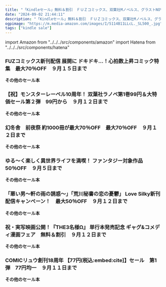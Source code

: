 ```yaml
---
title: "「Kindleセール」無料＆割引　ＦＵＺコミックス、双葉社Mノベルス、グラストNOVELS、白泉社レディース・コミックス、CoMax、COMICリュウ"
date: "2024-09-02 21:44:11"
description: "「Kindleセール」無料＆割引　ＦＵＺコミックス、双葉社Mノベルス、グラストNOVELS、白泉社レディース・コミックス、CoMax、COMICリュウ"
ogpimage: "https://m.media-amazon.com/images/I/5114B11LLcL._SL500_.jpg"
tags: ["kindle sale"]
---
```

import Amazon from "../../../src/components/amazon"
import Hatena from "../../../src/components/hatena"





### FUZコミックス新刊配信 展開に ドキドキ…！心拍数上昇コミック特集　最大70％OFF　９月１５日まで


<Amazon asin="B0CT8LB7BN" />



<Amazon asin="B0CLRJNM7Z" />



<Amazon asin="B0CGJ3HTN7" />


**その他のセール本**

<Hatena src="https://kyukyunyorituryo.github.io/kindle_sale/20240915s44039/" title=""/>

### 【祝】モンスターレーベル10周年！ 双葉社ラノベ第1巻99円＆大特価セール第２弾　99円から　９月１２日まで


<Amazon asin="B0B1DH4XTL" />



<Amazon asin="B088WLJMZZ" />



<Amazon asin="B097T484DJ" />


**その他のセール本**

<Hatena src="https://kyukyunyorituryo.github.io/kindle_sale/20240912s43954/" title=""/>

### 幻冬舎　前夜祭 約1000冊が最大70％OFF　最大70％OFF　９月１２日まで


<Amazon asin="B00L9OEY7G" />



<Amazon asin="B0CW1G9LR6" />



<Amazon asin="B009CTUN8O" />


**その他のセール本**

<Hatena src="https://kyukyunyorituryo.github.io/kindle_sale/20240912a26309910051/" title=""/>

### ゆる～く楽しく異世界ライフを満喫！ ファンタジー対象作品　50％OFF　９月５日まで


<Amazon asin="B0CT4Z5F75" />



<Amazon asin="B0D4PCR4Z9" />



<Amazon asin="B0CQP38636" />


**その他のセール本**

<Hatena src="https://kyukyunyorituryo.github.io/kindle_sale/20240905s43894/" title=""/>

### 「悪い男～軒の雨の誘惑～」「荒川秘書の恋の憂鬱」 Love Silky新刊配信キャンペーン！　最大50％OFF　９月１２日まで


<Amazon asin="B0BXRXFKRS" />



<Amazon asin="B08NV7FBTK" />



<Amazon asin="B0831C5QR9" />


**その他のセール本**

<Hatena src="https://kyukyunyorituryo.github.io/kindle_sale/20240912s43888/" title=""/>

### 祝・実写映画公開！『THE3名様Ω』 単行本発売記念 ギャグ&コメディ漫画フェア　無料＆割引　９月１２日まで


<Amazon asin="B0BW8QKF5T" />



<Amazon asin="B0BTGK3SDM" />



<Amazon asin="B0B6NY66GT" />


**その他のセール本**

<Hatena src="https://kyukyunyorituryo.github.io/kindle_sale/20240912s43879/" title=""/>

### COMICリュウ創刊18周年 【77円(税込:embed:cite]】セール　第1弾　77円均一　９月１１日まで


<Amazon asin="B00HFNMHWE" />



<Amazon asin="B014OZ48RW" />



<Amazon asin="B01DZ7X9MK" />


**その他のセール本**

<Hatena src="https://kyukyunyorituryo.github.io/kindle_sale/20240911s43929/" title=""/>